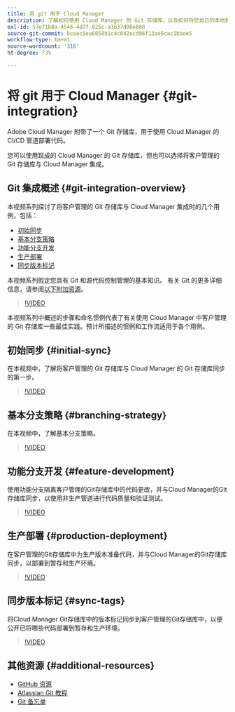 ```yaml
---
title: 将 git 用于 Cloud Manager
description: 了解如何使用 Cloud Manager 的 Git 存储库，以及如何将您自己的本地客户管理的 Git 储存库与 Cloud Manager 集成。
exl-id: 57e71b8a-4546-4d7f-825c-a1637d08e608
source-git-commit: bceec9ea6858b1c4c042ecd96f13ae5cac1bbee5
workflow-type: tm+mt
source-wordcount: '316'
ht-degree: 73%

---
```


# 将 git 用于 Cloud Manager {#git-integration}

Adobe Cloud Manager 附带了一个 Git 存储库，用于使用 Cloud Manager 的 CI/CD 管道部署代码。

您可以使用现成的 Cloud Manager 的 Git 存储库，但也可以选择将客户管理的 Git 存储库与 Cloud Manager 集成。

## Git 集成概述 {#git-integration-overview}

本视频系列探讨了将客户管理的 Git 存储库与 Cloud Manager 集成时的几个用例，包括：

* [初始同步](#initial-sync)
* [基本分支策略](#branching-strategy)
* [功能分支开发](#feature-development)
* [生产部署](#production-deployment)
* [同步版本标记](#sync-tags)

本视频系列假定您具有 Git 和源代码控制管理的基本知识。 有关 Git 的更多详细信息，请参阅[以下附加资源](#additional-resources)。

>[!VIDEO](https://video.tv.adobe.com/v/28710/)

本视频系列中概述的步骤和命名惯例代表了有关使用 Cloud Manager 中客户管理的 Git 存储库一些最佳实践。预计所描述的惯例和工作流适用于各个用例。

## 初始同步 {#initial-sync}

在本视频中，了解将客户管理的 Git 存储库与 Cloud Manager 的 Git 存储库同步的第一步。

>[!VIDEO](https://video.tv.adobe.com/v/28711/?quality=12)

## 基本分支策略 {#branching-strategy}

在本视频中，了解基本分支策略。

>[!VIDEO](https://video.tv.adobe.com/v/28712/?quality=12)

## 功能分支开发 {#feature-development}

使用功能分支隔离客户管理的Git存储库中的代码更改，并与Cloud Manager的Git存储库同步，以使用非生产管道进行代码质量和验证测试。

>[!VIDEO](https://video.tv.adobe.com/v/28723/?quality=12)

## 生产部署 {#production-deployment}

在客户管理的Git存储库中为生产版本准备代码，并与Cloud Manager的Git存储库同步，以部署到暂存和生产环境。

>[!VIDEO](https://video.tv.adobe.com/v/28724/?quality=12)

## 同步版本标记 {#sync-tags}

将Cloud Manager Git存储库中的版本标记同步到客户管理的Git存储库中，以便公开已将哪些代码部署到暂存和生产环境。

>[!VIDEO](https://video.tv.adobe.com/v/28725/?quality=12)

## 其他资源 {#additional-resources}

* [GitHub 资源](https://try.github.io)
* [Atlassian Git 教程](https://www.atlassian.com/git/tutorials/what-is-version-control)
* [Git 备忘单](https://education.github.com/git-cheat-sheet-education.pdf)
